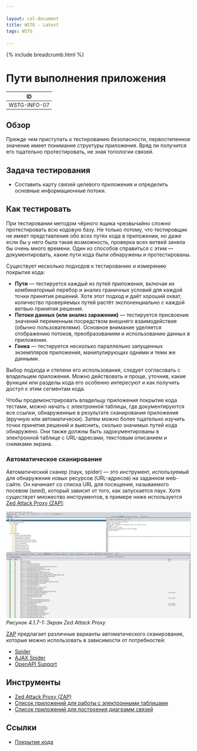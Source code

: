 ```yaml
---

layout: col-document
title: WSTG - Latest
tags: WSTG

---
```


{% include breadcrumb.html %}
# Пути выполнения приложения

|ID          |
|------------|
|WSTG-INFO-07|

## Обзор

Прежде чем приступать к тестированию безопасности, первостепенное значение имеет понимание структуры приложения. Вряд ли получится его тщательно протестировать, не зная топологии связей.

## Задача тестирования

- Составить карту связей целевого приложения и определить основные информационные потоки.

## Как тестировать

При тестировании методом чёрного ящика чрезвычайно сложно протестировать всю кодовую базу. Не только потому, что тестировщик не имеет представления обо всех путях кода в приложении, но даже если бы у него была такая возможность, проверка всех ветвей заняла бы очень много времени. Один из способов справиться с этим — документировать, какие пути кода были обнаружены и протестированы.

Существует несколько подходов к тестированию и измерению покрытия кода:

- **Пути** — тестируется каждый из путей приложения, включая их комбинаторный перебор и анализ граничных условий для каждой точки принятия решений. Хотя этот подход и даёт хороший охват, количество проверяемых путей растёт экспоненциально с каждой ветвью принятия решения.
- **Потоки данных (или анализ заражения)** — тестируется присвоение значений переменным посредством внешнего взаимодействия (обычно пользователями). Основное внимание уделяется отображению потоков, преобразованиям и использованию данных в приложении.
- **Гонка** — тестируется несколько параллельно запущенных экземпляров приложения, манипулирующих одними и теми же данными.

Выбор подхода и степени его использования, следует согласовать с владельцем приложения. Можно действовать и проще, уточнив, какие функции или разделы кода его особенно интересуют и как получить доступ к этим сегментам кода.

Чтобы продемонстрировать владельцу приложения покрытие кода тестами, можно начать с электронной таблицы, где документируются все ссылки, обнаруженные в результате сканирования приложения (вручную или автоматически). Затем можно более тщательно изучить точки принятия решений и выяснить, сколько значимых путей кода обнаружено. Они также должны быть задокументированы в электронной таблице с URL-адресами, текстовым описанием и снимками экрана.

### Автоматическое сканирование

Автоматический сканер (паук, spider) — это инструмент, используемый для обнаружения новых ресурсов (URL-адресов) на заданном web-сайте. Он начинает со списка URL для посещения, называемого посевом (seed), который зависит от того, как запускается паук. Хотя существует множество инструментов, в примере ниже используется [Zed Attack Proxy (ZAP)](https://github.com/zaproxy/zaproxy):

![Zed Attack Proxy Screen](images/OWASPZAPSP.png)\
*Рисунок 4.1.7-1: Экран Zed Attack Proxy*

[ZAP](https://github.com/zaproxy/zaproxy) предлагает различные варианты автоматического сканирования, которые можно использовать в зависимости от потребностей:

- [Spider](https://www.zaproxy.org/docs/desktop/start/features/spider/)
- [AJAX Spider](https://www.zaproxy.org/docs/desktop/addons/ajax-spider/)
- [OpenAPI Support](https://www.zaproxy.org/docs/desktop/addons/openapi-support/)

## Инструменты

- [Zed Attack Proxy (ZAP)](https://github.com/zaproxy/zaproxy)
- [Список приложений для работы с электронными таблицами](https://en.wikipedia.org/wiki/List_of_spreadsheet_software)
- [Список приложений для построения диаграмм связей](https://en.wikipedia.org/wiki/List_of_concept-_and_mind-mapping_software)

## Ссылки

- [Покрытие кода](https://ru.wikipedia.org/wiki/%D0%9F%D0%BE%D0%BA%D1%80%D1%8B%D1%82%D0%B8%D0%B5_%D0%BA%D0%BE%D0%B4%D0%B0)
